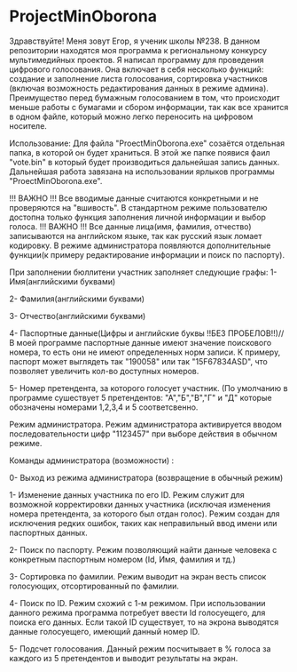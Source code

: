 # ProjectMinOborona
Здравствуйте! Меня зовут Егор, я ученик школы №238. 
В данном репозитории находятся моя программа к региональному конкурсу мультимедийных проектов.
Я написал программу для проведения цифрового голосования. Она включает в себя несколько функций: создание и заполнение листа голосования, сортировка участников (включая возможность редактирования данных в режиме админа).
Преимущество перед бумажным голосованием в том, что происходит меньше работы с бумагами и сбором информации, так как все хранится в одном файле, который можно легко переносить на цифровом носителе.



Использование:
Для файла "ProectMinOborona.exe" созаётся отдельная папка, в которой он будет храниться. В этой же папке появися фаил "vote.bin" в который будет производиться дальнейшая запись данных. Дальнейшая работа завязана на использовании ярлыков программы "ProectMinOborona.exe".



!!! ВАЖНО !!! Все вводимые данные считаются конкретными и не проверяются на "вшивость".
В стандартном режиме пользователю достопна только функция заполнения личной информации и выбор голоса.
!!! ВАЖНО !!! Все данные лица(имя, фамилия, отчество) записываются на английском языке, так как русский язык ломает кодировку.
В режиме администратора появляются дополнительные функции(к примеру редактирование информации и поиск по паспорту).



При заполнении бюллитени участник заполняет следующие графы: 
1- Имя(английскими буквами)

2- Фамилия(английскими буквами)

3- Отчество(английскими буквами)

4- Паспортные данные(Цифры и английские буквы !!БЕЗ ПРОБЕЛОВ!!)//В моей программе паспортные данные имеют значение поискового номера, то есть они не имеют определенных норм записи. К примеру, паспорт может выглядеть так "190058" или так "15F67834ASD", что позволяет увеличить кол-во доступных номеров.

5- Номер претендента, за которого голосует участник. (По умолчанию в программе сушествует 5 претендентов: "А","Б","В","Г" и "Д" которые обозначены номерами 1,2,3,4 и 5 соответсвенно.




Режим администратора.
Режим администратора активируется вводом последовательности цифр "1123457" при выборе действия в обычном режиме.

Команды администратора (возможности) :

0- Выход из режима администратора (возвращение в обычный режим)

1- Изменение данных участника по его ID. Режим служит для возможной корректировки данных участника (исключая изменения номера претендента, за которого был отдан голос). Режим создан для исключения редких ошибок, таких как неправильный ввод имени или паспортных данных.

2- Поиск по паспорту. Режим позволяющий найти данные человека с конкретным паспортным номером (Id, Имя, фамилия и тд.)

3- Сортировка по фамилии. Режим выводит на экран весть список голосующих, отсортированный по фамилии. 

4- Поиск по ID. Режим схожий с 1-м режимом. При использовании данного режима программа потребует ввести Id голосуещего, для поиска его данных. Если такой ID существует, то на экрона выводятся данные голосуещего, имеющий данный номер ID.

5- Подсчет голосования. Данный режим посчитывает в % голоса за каждого из 5 претендентов и выводит результаты на экран.


